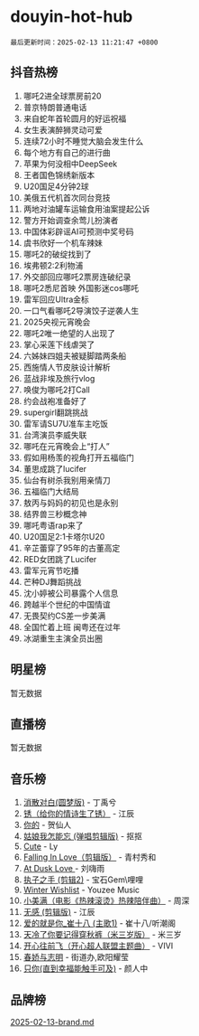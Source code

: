# douyin-hot-hub

`最后更新时间：2025-02-13 11:21:47 +0800`

## 抖音热榜

1. 哪吒2进全球票房前20
1. 普京特朗普通电话
1. 来自蛇年首轮圆月的好运祝福
1. 女生表演醉狮灵动可爱
1. 连续72小时不睡觉大脑会发生什么
1. 每个地方有自己的进行曲
1. 苹果为何没相中DeepSeek
1. 王者国色锦绣新版本
1. U20国足4分钟2球
1. 美俄五代机首次同台竞技
1. 两地对油罐车运输食用油案提起公诉
1. 警方开始调查余莺儿扮演者
1. 中国体彩辟谣AI可预测中奖号码
1. 虞书欣好一个机车辣妹
1. 哪吒2的破绽找到了
1. 埃弗顿2:2利物浦
1. 外交部回应哪吒2票房连破纪录
1. 哪吒2悉尼首映 外国影迷cos哪吒
1. 雷军回应Ultra金标
1. 一口气看哪吒2导演饺子逆袭人生
1. 2025央视元宵晚会
1. 哪吒2唯一绝望的人出现了
1. 掌心采莲下线虐哭了
1. 六姊妹四姐夫被疑脚踏两条船
1. 西施情人节皮肤设计解析
1. 蓝战非埃及旅行vlog
1. 唤俊为哪吒2打Call
1. 约会战袍准备好了
1. supergirl翻跳挑战
1. 雷军请SU7U准车主吃饭
1. 台湾演员李威失联
1. 哪吒在元宵晚会上“打人”
1. 假如用杨羡的视角打开五福临门
1. 董思成跳了lucifer
1. 仙台有树杀我别用亲情刀
1. 五福临门大结局
1. 敖丙与妈妈的初见也是永别
1. 结界兽三秒概念神
1. 哪吒粤语rap来了
1. U20国足2:1卡塔尔U20
1. 辛芷蕾穿了95年的古董高定
1. RED女团跳了Lucifer
1. 雷军元宵节吃播
1. 芒种DJ舞蹈挑战
1. 沈小婷被公司暴露个人信息
1. 跨越半个世纪的中国情谊
1. 无畏契约CS差一步美满
1. 全国忙着上班 闽粤还在过年
1. 冰湖重生主演全员出圈

## 明星榜

暂无数据

## 直播榜

暂无数据

## 音乐榜

1. [消散对白(圆梦版)](https://sf5-hl-cdn-tos.douyinstatic.com/obj/tos-cn-ve-2774/og4jB5I5IizzoZVAAAzWgBMAsMDWoArfwBOiFs) - 丁禹兮
1. [锈（给你的情诗生了锈）](https://sf5-hl-cdn-tos.douyinstatic.com/obj/tos-cn-ve-2774/o8a1PBtVqIYbPEGK6e5A4egedVMdm3fCIz6bbE) - 江辰
1. [你的](https://sf5-hl-cdn-tos.douyinstatic.com/obj/tos-cn-ve-2774/oYuIeKf42jB7sEV6B2upMdpYAgfrQWj0FeRegh) - 贺仙人
1. [姑娘我怎能忘 (弹唱剪辑版)](https://sf5-hl-cdn-tos.douyinstatic.com/obj/tos-cn-ve-2774/okamwrBGEMz6illuEofAsMV4yzF5tVWbBiA5AI) - 抠抠
1. [Cute](https://sf6-cdn-tos.douyinstatic.com/obj/tos-cn-ve-2774/o4IbIzHWKAAB4wsS5qMBRiiAlEBGTpQRNfFvuo) - Ly
1. [Falling In Love（剪辑版）](https://sf5-hl-cdn-tos.douyinstatic.com/obj/tos-cn-ve-2774/o8ajpA8zzgBPahbBIO8AcKGBLJezFCRd1wfP9f) - 青村秀和
1. [ At Dusk  Love ](https://sf5-hl-cdn-tos.douyinstatic.com/obj/tos-cn-ve-2774/o8CrpCf5CaYgI4ZrtQgMQAFEfuGqNnRSDQAPBc) - 刘嗨雨
1. [执子之手 (剪辑2)](https://sf5-hl-cdn-tos.douyinstatic.com/obj/tos-cn-ve-2774/oUoZLQjCc31XzqsBnBQUNgeKtYPBcgbFDwtfcu) - 宝石Gem\哩哩
1. [Winter Wishlist](https://sf5-hl-cdn-tos.douyinstatic.com/obj/tos-cn-ve-2774/oIIgUOeamCFCVAzxN6MFRLIBlLGpUqQxeeHrLE) - Youzee Music
1. [小美满（电影《热辣滚烫》热辣陪伴曲）](https://sf5-hl-cdn-tos.douyinstatic.com/obj/tos-cn-ve-2774/o0GAn2lSgfZIDUgtevCGDQYnFg4CwnrBaxbTZL) - 周深
1. [无感 (剪辑版)](https://sf5-hl-cdn-tos.douyinstatic.com/obj/tos-cn-ve-2774/o0eIsUzJBDlQaQFC5OFlgbMEZC1TFYBftOBn6p) - 江辰
1. [爱的就是你_崔十八 (主歌1)](https://sf5-hl-cdn-tos.douyinstatic.com/obj/tos-cn-ve-2774/oI5BO5DhFZ6UTcNCnZaOCBLtZ7WIMQGfgnXf5E) - 崔十八/听潮阁
1. [天冷了你要记得穿秋裤（米三岁版）](https://sf5-hl-cdn-tos.douyinstatic.com/obj/tos-cn-ve-2774/oQlIwVIDWiZ6BQilAorS7MA0AgCkQDvcZAdm1) - 米三岁
1. [开心往前飞（开心超人联盟主题曲）](https://sf5-hl-cdn-tos.douyinstatic.com/obj/tos-cn-ve-2774/9d8fb7c82cf1421fb93a9fe925275e0a) - VIVI
1. [春娇与志明](https://sf5-hl-cdn-tos.douyinstatic.com/obj/tos-cn-ve-2774/e530d8fceb7044b39707d7f9ff54add1) - 街道办,欧阳耀莹
1. [只你(直到幸福能触手可及)](https://sf5-hl-cdn-tos.douyinstatic.com/obj/tos-cn-ve-2774/o0lBkRDzFTeaVSUz3ZZSCBVtZ5DIMQGfgmEAuE) - 颜人中

## 品牌榜

[2025-02-13-brand.md](2025-02-13-brand.md)
